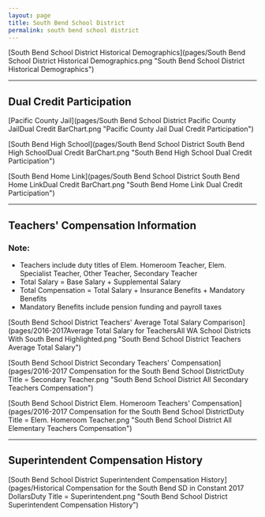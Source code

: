 ```yaml
---
layout: page
title: South Bend School District
permalink: south bend school district
---
```



[South Bend School District Historical Demographics](pages/South Bend School District Historical Demographics.png "South Bend School District Historical Demographics")

___

## Dual Credit Participation

[Pacific County Jail](pages/South Bend School District Pacific County JailDual Credit BarChart.png "Pacific County Jail Dual Credit Participation")

[South Bend High School](pages/South Bend School District South Bend High SchoolDual Credit BarChart.png "South Bend High School Dual Credit Participation")

[South Bend Home Link](pages/South Bend School District South Bend Home LinkDual Credit BarChart.png "South Bend Home Link Dual Credit Participation")


___

## Teachers' Compensation Information
### Note:
- Teachers include duty titles of Elem. Homeroom Teacher, Elem. Specialist Teacher, Other Teacher, Secondary Teacher
- Total Salary = Base Salary + Supplemental Salary
- Total Compensation = Total Salary + Insurance Benefits + Mandatory Benefits
- Mandatory Benefits include pension funding and payroll taxes

[South Bend School District Teachers' Average Total Salary Comparison](pages/2016-2017Average Total Salary for TeachersAll WA School Districts With South Bend Highlighted.png "South Bend School District Teachers Average Total Salary")

[South Bend School District Secondary Teachers' Compensation](pages/2016-2017 Compensation for the South Bend School DistrictDuty Title = Secondary Teacher.png "South Bend School District All Secondary Teachers Compensation")

[South Bend School District Elem. Homeroom Teachers' Compensation](pages/2016-2017 Compensation for the South Bend School DistrictDuty Title = Elem. Homeroom Teacher.png "South Bend School District All Elementary Teachers Compensation")


___

## Superintendent Compensation History

[South Bend School District Superintendent Compensation History](pages/Historical Compensation for the South Bend SD in Constant 2017 DollarsDuty Title = Superintendent.png "South Bend School District Superintendent Compensation History")

